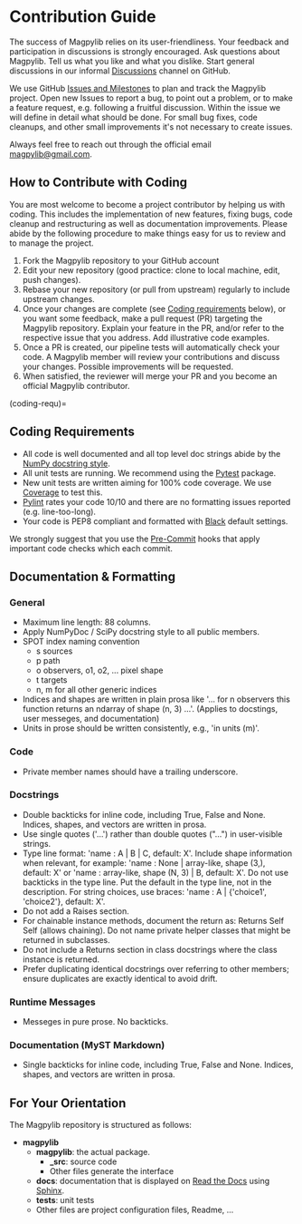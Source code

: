 # Contribution Guide

The success of Magpylib relies on its user-friendliness. Your feedback and
participation in discussions is strongly encouraged. Ask questions about
Magpylib. Tell us what you like and what you dislike. Start general discussions
in our informal [Discussions](https://github.com/magpylib/magpylib/discussions)
channel on GitHub.

We use GitHub
[Issues and Milestones](https://github.com/magpylib/magpylib/issues) to plan and
track the Magpylib project. Open new Issues to report a bug, to point out a
problem, or to make a feature request, e.g. following a fruitful discussion.
Within the issue we will define in detail what should be done. For small bug
fixes, code cleanups, and other small improvements it's not necessary to create
issues.

Always feel free to reach out through the official email <magpylib@gmail.com>.

## How to Contribute with Coding

You are most welcome to become a project contributor by helping us with coding.
This includes the implementation of new features, fixing bugs, code cleanup and
restructuring as well as documentation improvements. Please abide by the
following procedure to make things easy for us to review and to manage the
project.

1. Fork the Magpylib repository to your GitHub account
2. Edit your new repository (good practice: clone to local machine, edit, push
   changes).
3. Rebase your new repository (or pull from upstream) regularly to include
   upstream changes.
4. Once your changes are complete (see [Coding requirements](coding-requ)
   below), or you want some feedback, make a pull request (PR) targeting the
   Magpylib repository. Explain your feature in the PR, and/or refer to the
   respective issue that you address. Add illustrative code examples.
5. Once a PR is created, our pipeline tests will automatically check your code.
   A Magpylib member will review your contributions and discuss your changes.
   Possible improvements will be requested.
6. When satisfied, the reviewer will merge your PR and you become an official
   Magpylib contributor.

(coding-requ)=

## Coding Requirements

- All code is well documented and all top level doc strings abide by the
  [NumPy docstring style](https://numpydoc.readthedocs.io/en/latest/format.html).
- All unit tests are running. We recommend using the
  [Pytest](https://docs.pytest.org/en/7.4.x/) package.
- New unit tests are written aiming for 100% code coverage. We use
  [Coverage](https://coverage.readthedocs.io/en/) to test this.
- [Pylint](https://pylint.readthedocs.io/en/stable/) rates your code 10/10 and
  there are no formatting issues reported (e.g. line-too-long).
- Your code is PEP8 compliant and formatted with
  [Black](https://black.readthedocs.io/en/stable/) default settings.

We strongly suggest that you use the [Pre-Commit](https://pre-commit.com/) hooks
that apply important code checks which each commit.

## Documentation & Formatting

### General
- Maximum line length: 88 columns.
- Apply NumPyDoc / SciPy docstring style to all public members.
- SPOT index naming convention
   - s sources
   - p path
   - o observers, o1, o2, ... pixel shape
   - t targets
   - n, m for all other generic indices
- Indices and shapes are written in plain prosa like '... for n observers this
  function returns an ndarray of shape (n, 3) ...'. (Applies to docstings, user
  messeges, and documentation)
- Units in prose should be written consistently, e.g., 'in units (m)'.

### Code
- Private member names should have a trailing underscore.

### Docstrings
- Double backticks for inline code, including True, False and None. Indices,
  shapes, and vectors are written in prosa.
- Use single quotes ('…') rather than double quotes ("…") in user-visible
  strings.
- Type line format: 'name : A | B | C, default: X'. Include shape information
  when relevant, for example: 'name : None | array-like, shape (3,), default: X'
  or 'name : array-like, shape (N, 3) | B, default: X'. Do not use backticks in
  the type line. Put the default in the type line, not in the description. For
  string choices, use braces: 'name : A | {'choice1', 'choice2'}, default: X'.
- Do not add a Raises section.
- For chainable instance methods, document the return as: Returns Self Self
  (allows chaining). Do not name private helper classes that might be returned
  in subclasses.
- Do not include a Returns section in class docstrings where the class instance
  is returned.
- Prefer duplicating identical docstrings over referring to other members;
  ensure duplicates are exactly identical to avoid drift.

### Runtime Messages
- Messeges in pure prose. No backticks.

### Documentation (MyST Markdown)
- Single backticks for inline code, including True, False and None. Indices,
  shapes, and vectors are written in prosa.

## For Your Orientation

The Magpylib repository is structured as follows:

- **magpylib**
  - **magpylib**: the actual package.
    - **\_src**: source code
    - Other files generate the interface
  - **docs**: documentation that is displayed on
    [Read the Docs](https://readthedocs.org/) using
    [Sphinx](https://www.sphinx-doc.org/en/master/).
  - **tests**: unit tests
  - Other files are project configuration files, Readme, ...
